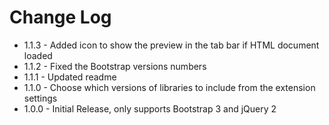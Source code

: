 # Change Log

* 1.1.3 - Added icon to show the preview in the tab bar if HTML document loaded
* 1.1.2 - Fixed the Bootstrap versions numbers
* 1.1.1 - Updated readme
* 1.1.0 - Choose which versions of libraries to include from the extension settings
* 1.0.0 - Initial Release, only supports Bootstrap 3 and jQuery 2
